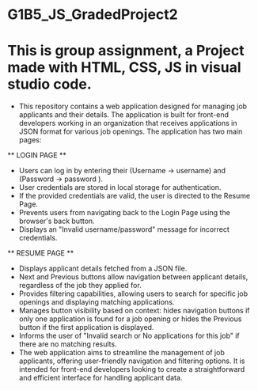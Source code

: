# G1B5_JS_GradedProject2
# This is group assignment, a Project made with HTML, CSS, JS in visual studio code.
* This repository contains a web application designed for managing job applicants and their details. The application is built for front-end developers working in an 
  organization that receives applications in JSON format for various job openings. The application has two main pages:

** LOGIN PAGE **
* Users can log in by entering their (Username -> username)  and (Password -> password ).
* User credentials are stored in local storage for authentication.
* If the provided credentials are valid, the user is directed to the Resume Page.
* Prevents users from navigating back to the Login Page using the browser's back button.
* Displays an "Invalid username/password" message for incorrect credentials.

  
** RESUME PAGE **
* Displays applicant details fetched from a JSON file.
* Next and Previous buttons allow navigation between applicant details, regardless of the job they applied for.
* Provides filtering capabilities, allowing users to search for specific job openings and displaying matching applications.
* Manages button visibility based on context: hides navigation buttons if only one application is found for a job opening or hides the Previous button if the first 
  application is displayed.
* Informs the user of "Invalid search or No applications for this job" if there are no matching results.
* The web application aims to streamline the management of job applicants, offering user-friendly navigation and filtering options. It is intended for front-end developers 
   looking to create a straightforward and efficient interface for handling applicant data.
